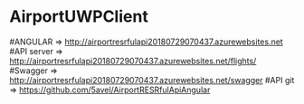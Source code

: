 # AirportUWPClient

#ANGULAR => http://airportresrfulapi20180729070437.azurewebsites.net
#API server => http://airportresrfulapi20180729070437.azurewebsites.net/flights/
#Swagger => http://airportresrfulapi20180729070437.azurewebsites.net/swagger
#API git => https://github.com/5avel/AirportRESRfulApiAngular
